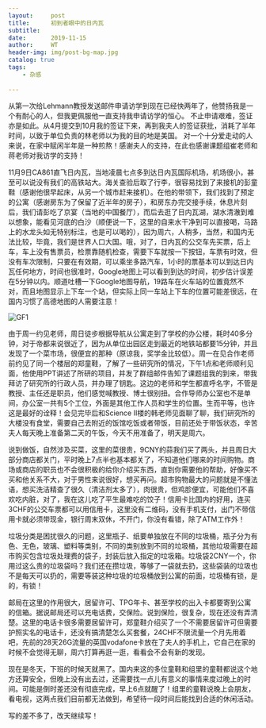 ```yaml
---
layout:     post
title:      初到者眼中的日内瓦
subtitle:   
date:       2019-11-15
author:     WT
header-img: img/post-bg-map.jpg
catalog: true
tags:
    - 杂感
    
---
```


从第一次给Lehmann教授发送邮件申请访学到现在已经快两年了，他赞扬我是一个有耐心的人，但我更佩服他一直支持我申请访学的恒心。
不止申请艰难，签证亦是如此。从4月提交到10月我的签证下来，再到我夫人的签证获批，消耗了半年时间，以致于单位负责的林老师以为我的目的地是美国。
对一个十分爱走动的人来说，在家中赋闲半年是一种煎熬！感谢夫人的支持，在此也感谢课题组崔老师和蒋老师对我访学的支持！

11月9日CA861直飞日内瓦，当地凌晨七点多到达日内瓦国际机场，机场很小，甚至可以说没有我们的高铁站大。海关查验后取了行李，很容易找到了来接机的彭童鞋（感谢他很早起床，从另一个城市赶来接机）。在他的带领下，我们找到了预定的公寓（感谢房东为了保留了近半年的房子），和房东办完交接手续，休息片刻后，我们请彭吃了京宴（当地的中国餐厅），而后去逛了日内瓦湖，湖水清澈到难以想象，能看见河底的白沙（顺便说一下，这里的自来水干净到可以直接喝，马路上的水龙头如无特别标注，也是可以喝的），因为周六，人稍多，当然，和国内无法比较，毕竟，我们是世界人口大国。哦，对了，日内瓦的公交车先买票，后上车，车上没有售票员，检票靠随机检查，需要下车就按一下按钮，车票有时效，但没有车次限制，只要在有效期，可以乘坐多路汽车，1小时的票基本可以到达日内瓦任何地方，时间也很准时，Google地图上可以看到到达的时间，初步估计误差在5分钟以内。顺道吐槽一下Google地图导航，19路车在火车站的位置竟然不对，而且地图显示上下车一个站，但实际上同一车站上下车的位置可能差很远，在国内习惯了高德地图的人需要注意！

![GF1](http://www.spatial.pro/img/lakegeneva.jpg)

由于周一约见老师，周日徒步根据导航从公寓走到了学校的办公楼，耗时40多分钟，对于帝都来说很近了，因为从单位出园区走到最近的地铁站都要15分钟，并且发现了一个菜市场，很便宜的那种（原谅我，奖学金比较低）。周一在见合作老师前约见了同一个楼层的郑童鞋，了解了一些研究所的情况，下午1点和老师顺利见面，他使用PPT讲述了所研的项目，并发了群组邮件告知了课题组我的到来，带我拜访了研究所的行政人员，并办理了钥匙。这边的老师和学生都直呼名字，不管是教授、主任还是职员，他们感觉喊教授、博士很别扭。合作导师办公室也不是单间，办公室一共有5个工位，外面是其他工作人员和学生的位置。生而平等，也许这是最好的诠释！会见完毕后和Science II楼的韩老师见面聊了聊，我们研究所的大楼没有食堂，需要自己去附近的饭馆吃饭或者带饭，目前还处于带饭状态，辛苦夫人每天晚上准备第二天的午饭，今天不用准备了，明天是周六。

说到做饭，自然涉及买菜，这里的菜很贵，9CNY的蒜我们买了两头，并且周日大部分商店都关门，平时晚上7点半也基本都关了，不知道他们哪来的时间购物。商场或商店的职员也不会很积极的给你介绍买东西，直到你需要他的帮助，好像买不买和他关系不大，对于男性来说很好，想买再问。超市购物最大的问题就是不懂法语，想买洗洁精查了很久（清洁剂太多了），肉很贵，但鸡胗便宜，可能他们不喜欢吃内脏，对了，我在这儿吃了平生最难吃的饺子！信用卡比国内的好用，连买3CHF的公交车票都可以用信用卡，这里没有二维码，没有手机支付，出门不带信用卡就必须带现金，银行周末双休，不开门，你没有看错，除了ATM工作外！

垃圾分类是困扰很久的问题，这里瓶子、纸要单独放在不同的垃圾桶，瓶子分为有色、无色，玻璃、塑料等类别，不同的类别放到不同的垃圾桶，其他垃圾需要在超市购买包含垃圾处理费的袋子，封装后放入指定的垃圾箱。垃圾袋2CNY一个，你用过这么贵的垃圾袋吗？我们还在攒垃圾，等够了一袋就去扔，这些袋装的垃圾也不是每天可以扔的，需要等装这种垃圾的垃圾桶放到公寓的前面，垃圾桶有锁，是的，有锁！

邮局在这里的作用很大，居留许可、TPG年卡、甚至学校的出入卡都要寄到公寓的信箱。据说邮局还可以充电话费，交保险。说到保险，很复杂，现在还没有弄清楚。这里的电话卡很多需要居留许可，郑童鞋介绍买了一个不需要居留许可但需要护照实名的电话卡，还没有搞清楚怎么买套餐，24CHF不限流量一个月先用着吧，先前的28天26G流量的英国vodafone卡放在了夫人的手机上，它自己在家的时候不会觉得无聊，周六打算再逛一逛，看看会不会有新的发现。

现在是冬天，下班的时候天就黑了。国内来这的多位童鞋和组里的童鞋都说这个地方还算安全，但晚上没有出去过，还需要找一点儿有意义的事情来度过晚上的时间。可能是倒时差还没有彻底完成，早上6点就醒了！组里的童鞋说晚上会朋友，看电视，这两点我们目前都无法做到，希望待一段时间后能找到合适的休闲活动。

写的差不多了，改天继续写！




  


   
          
		
	  
  
  
  
